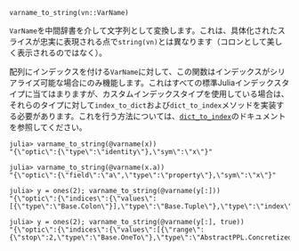 ```
varname_to_string(vn::VarName)
```

`VarName`を中間辞書を介して文字列として変換します。これは、具体化されたスライスが忠実に表現される点で`string(vn)`とは異なります（コロンとして美しく表示されるのではなく）。

配列にインデックスを付ける`VarName`に対して、この関数はインデックスがシリアライズ可能な場合にのみ機能します。これはすべての標準Juliaインデックスタイプに当てはまりますが、カスタムインデックスタイプを使用している場合は、それらのタイプに対して`index_to_dict`および`dict_to_index`メソッドを実装する必要があります。これを行う方法については、[`dict_to_index`](@ref)のドキュメントを参照してください。

```jldoctest
julia> varname_to_string(@varname(x))
"{\"optic\":{\"type\":\"identity\"},\"sym\":\"x\"}"

julia> varname_to_string(@varname(x.a))
"{\"optic\":{\"field\":\"a\",\"type\":\"property\"},\"sym\":\"x\"}"

julia> y = ones(2); varname_to_string(@varname(y[:]))
"{\"optic\":{\"indices\":{\"values\":[{\"type\":\"Base.Colon\"}],\"type\":\"Base.Tuple\"},\"type\":\"index\"},\"sym\":\"y\"}"

julia> y = ones(2); varname_to_string(@varname(y[:], true))
"{\"optic\":{\"indices\":{\"values\":[{\"range\":{\"stop\":2,\"type\":\"Base.OneTo\"},\"type\":\"AbstractPPL.ConcretizedSlice\"}],\"type\":\"Base.Tuple\"},\"type\":\"index\"},\"sym\":\"y\"}"
```
